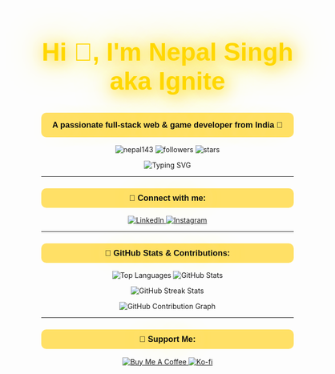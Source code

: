 <h1 align="center" style="font-size: 50px; color: #FFD700; text-shadow: 4px 4px 30px #FFD700, 0 0 50px #FFF8DC, 0 0 70px #FFD700; font-family: 'Black Ops One', sans-serif;">
   Hi 👋, I'm Nepal Singh aka Ignite
</h1>

<h3 align="center" style="font-family: 'Black Ops One', sans-serif; background-color:#FFE066; padding: 15px; border-radius: 10px; color: #111111; text-shadow: 0 0 40px #FFE066, 0 0 60px #FFF8DC;">
  A passionate full-stack web & game developer from India 🚀
</h3>

<p align="center">
  <img src="https://komarev.com/ghpvc/?username=nepal143&label=Profile%20views&color=FFD700&style=flat" alt="nepal143" />
  <img src="https://img.shields.io/github/followers/nepal143?label=Follow%20Me&color=FFD700&style=flat-square" alt="followers">
  <img src="https://img.shields.io/github/stars/nepal143?label=Stars&color=FFD700&style=flat-square" alt="stars">
</p>

<div align="center">
  <img src="https://readme-typing-svg.herokuapp.com?font=Black+Ops+One&color=%23FFD700&size=26&center=true&vCenter=true&width=600&lines=React+Developer;Node.js+Enthusiast;Full+Stack+Expert;Game+Developer;Always+Learning;Exploring+AI+%26+VR" alt="Typing SVG" />
</div>

---

<h3 align="center" style="font-family: 'Black Ops One', sans-serif; background-color:#FFE066; padding: 10px; border-radius: 10px; color: #111111; text-shadow: 0 0 40px #FFE066, 0 0 60px #FFF8DC;">
  🔗 Connect with me:
</h3>
<p align="center">
  <a href="https://linkedin.com/in/nepal-singh-580b45249" target="_blank">
    <img src="https://img.shields.io/badge/LinkedIn-%230077B5.svg?style=for-the-badge&logo=linkedin&logoColor=white" alt="LinkedIn">
  </a>
  <a href="https://instagram.com/ignite_ns" target="_blank">
    <img src="https://img.shields.io/badge/Instagram-%23E4405F.svg?style=for-the-badge&logo=instagram&logoColor=white" alt="Instagram">
  </a>
</p>

---

<h3 align="center" style="font-family: 'Black Ops One', sans-serif; background-color:#FFE066; padding: 10px; border-radius: 10px; color: #111111; text-shadow: 0 0 40px #FFE066, 0 0 60px #FFF8DC;">🚀 GitHub Stats & Contributions:</h3>
<p align="center">
  <img src="https://github-readme-stats.vercel.app/api/top-langs?username=nepal143&show_icons=true&locale=en&layout=compact&bg_color=FFE066&title_color=111111&text_color=111111&icon_color=FFD700&hide_border=true" alt="Top Languages"/>
  <img src="https://github-readme-stats.vercel.app/api?username=nepal143&show_icons=true&locale=en&bg_color=FFE066&title_color=111111&text_color=111111&icon_color=FFD700&hide_border=true" alt="GitHub Stats"/>
</p>
<div align="center">
<img src="https://github-readme-streak-stats.herokuapp.com/?user=nepal143&theme=dark&background=FFE066&stroke=111111&ring=FFD700&fire=FFD700&currStreakNum=111111&sideNums=111111&currStreakLabel=FFD700&sideLabels=FFD700&dates=111111&hide_border=true" alt="GitHub Streak Stats"/>
</div>
<p align="center">
  <img src="https://github-readme-activity-graph.vercel.app/graph?username=nepal143&custom_title=Nepal's%20Contribution%20Graph&bg_color=FFE066&color=111111&line=FFD700&point=111111&area=true&hide_border=true" alt="GitHub Contribution Graph"/>
</p>

---

<h3 align="center" style="font-family: 'Black Ops One', sans-serif; background-color:#FFE066; padding: 10px; border-radius: 10px; color: #111111; text-shadow: 0 0 40px #FFE066, 0 0 60px #FFF8DC;">💖 Support Me:</h3>
<p align="center">
  <a href="https://www.buymeacoffee.com/nepalsss00a" target="_blank">
    <img src="https://img.shields.io/badge/Buy_Me_A_Coffee-%23FFDD00.svg?style=for-the-badge&logo=buy-me-a-coffee&logoColor=black" alt="Buy Me A Coffee">
  </a>
  <a href="https://ko-fi.com/nepalsss007" target="_blank">
    <img src="https://img.shields.io/badge/Kofi-%23FF5E5B.svg?style=for-the-badge&logo=ko-fi&logoColor=white" alt="Ko-fi">
  </a>
</p>
